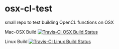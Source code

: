 # osx-cl-test
small repo to test building OpenCL functions on OSX

Mac-OSX Build
[![Travis-CI OSX Build Status](https://travis-ci.org/cdeterman/osx-cl-test.png?branch=master)](https://travis-ci.org/cdeterman/osx-cl-test)

Linux Build
[![Travis-CI Linux Build Status](https://travis-ci.org/cdeterman/osx-cl-test.png?branch=linux)](https://travis-ci.org/cdeterman/osx-cl-test)

